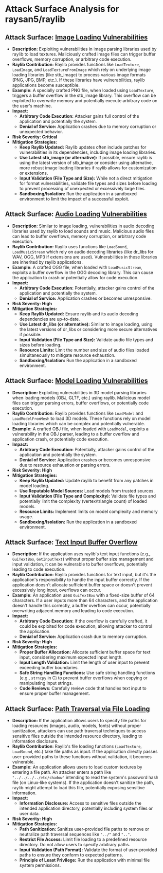 # Attack Surface Analysis for raysan5/raylib

## Attack Surface: [Image Loading Vulnerabilities](./attack_surfaces/image_loading_vulnerabilities.md)

*   **Description:** Exploiting vulnerabilities in image parsing libraries used by raylib to load textures. Maliciously crafted image files can trigger buffer overflows, memory corruption, or arbitrary code execution.
*   **Raylib Contribution:** Raylib provides functions like `LoadTexture`, `LoadImage`, and `LoadTextureFromImage` which rely on underlying image loading libraries (like stb_image) to process various image formats (PNG, JPG, BMP, etc.). If these libraries have vulnerabilities, raylib applications become susceptible.
*   **Example:** A specially crafted PNG file, when loaded using `LoadTexture`, triggers a buffer overflow in the stb_image library. This overflow can be exploited to overwrite memory and potentially execute arbitrary code on the user's machine.
*   **Impact:**
    *   **Arbitrary Code Execution:** Attacker gains full control of the application and potentially the system.
    *   **Denial of Service:** Application crashes due to memory corruption or unexpected behavior.
*   **Risk Severity:** **Critical**
*   **Mitigation Strategies:**
    *   **Keep Raylib Updated:** Raylib updates often include patches for vulnerabilities in its dependencies, including image loading libraries.
    *   **Use Latest stb_image (or alternative):** If possible, ensure raylib is using the latest version of stb_image or consider using alternative, more robust image loading libraries if raylib allows for customization or extensions.
    *   **Input Validation (File Type and Size):** While not a direct mitigation for format vulnerabilities, validate file types and sizes before loading to prevent processing of unexpected or excessively large files.
    *   **Sandboxing/Isolation:** Run the application in a sandboxed environment to limit the impact of a successful exploit.

## Attack Surface: [Audio Loading Vulnerabilities](./attack_surfaces/audio_loading_vulnerabilities.md)

*   **Description:** Similar to image loading, vulnerabilities in audio decoding libraries used by raylib to load sounds and music. Malicious audio files can lead to buffer overflows, memory corruption, or arbitrary code execution.
*   **Raylib Contribution:** Raylib uses functions like `LoadSound`, `LoadMusicStream` which rely on audio decoding libraries (like dr_libs for WAV, OGG, MP3 if extensions are used). Vulnerabilities in these libraries are inherited by raylib applications.
*   **Example:** A crafted OGG file, when loaded with `LoadMusicStream`, exploits a buffer overflow in the OGG decoding library. This can cause the application to crash or potentially allow for code execution.
*   **Impact:**
    *   **Arbitrary Code Execution:** Potentially, attacker gains control of the application and potentially the system.
    *   **Denial of Service:** Application crashes or becomes unresponsive.
*   **Risk Severity:** **High**
*   **Mitigation Strategies:**
    *   **Keep Raylib Updated:**  Ensure raylib and its audio decoding dependencies are up-to-date.
    *   **Use Latest dr_libs (or alternative):**  Similar to image loading, using the latest versions of dr_libs or considering more secure alternatives if possible.
    *   **Input Validation (File Type and Size):** Validate audio file types and sizes before loading.
    *   **Resource Limits:** Limit the number and size of audio files loaded simultaneously to mitigate resource exhaustion.
    *   **Sandboxing/Isolation:**  Run the application in a sandboxed environment.

## Attack Surface: [Model Loading Vulnerabilities](./attack_surfaces/model_loading_vulnerabilities.md)

*   **Description:** Exploiting vulnerabilities in 3D model parsing libraries when loading models (OBJ, GLTF, etc.) using raylib. Malicious model files can trigger parsing errors, buffer overflows, or potentially code execution.
*   **Raylib Contribution:** Raylib provides functions like `LoadModel` and `LoadModelFromMesh` to load 3D models. These functions rely on model loading libraries which can be complex and potentially vulnerable.
*   **Example:** A crafted OBJ file, when loaded with `LoadModel`, exploits a vulnerability in the OBJ parser, leading to a buffer overflow and application crash, or potentially code execution.
*   **Impact:**
    *   **Arbitrary Code Execution:** Potentially, attacker gains control of the application and potentially the system.
    *   **Denial of Service:** Application crashes or becomes unresponsive due to resource exhaustion or parsing errors.
*   **Risk Severity:** **High**
*   **Mitigation Strategies:**
    *   **Keep Raylib Updated:** Update raylib to benefit from any patches in model loading.
    *   **Use Reputable Model Sources:**  Load models from trusted sources.
    *   **Input Validation (File Type and Complexity):** Validate file types and potentially limit the complexity (vertex/triangle count) of loaded models.
    *   **Resource Limits:** Implement limits on model complexity and memory usage.
    *   **Sandboxing/Isolation:** Run the application in a sandboxed environment.

## Attack Surface: [Text Input Buffer Overflow](./attack_surfaces/text_input_buffer_overflow.md)

*   **Description:**  If the application uses raylib's text input functions (e.g., `GuiTextBox`, `GetInputText`) without proper buffer size management and input validation, it can be vulnerable to buffer overflows, potentially leading to code execution.
*   **Raylib Contribution:** Raylib provides functions for text input, but it's the application's responsibility to handle the input buffer correctly. If the application doesn't allocate sufficient buffer space or doesn't prevent excessively long input, overflows can occur.
*   **Example:** An application uses `GuiTextBox` with a fixed-size buffer of 64 characters. If a user inputs more than 64 characters, and the application doesn't handle this correctly, a buffer overflow can occur, potentially overwriting adjacent memory and leading to code execution.
*   **Impact:**
    *   **Arbitrary Code Execution:** If the overflow is carefully crafted, it could be exploited for code execution, allowing attacker to control the application.
    *   **Denial of Service:** Application crash due to memory corruption.
*   **Risk Severity:** **High**
*   **Mitigation Strategies:**
    *   **Proper Buffer Allocation:** Allocate sufficient buffer space for text input, considering maximum expected input length.
    *   **Input Length Validation:**  Limit the length of user input to prevent exceeding buffer boundaries.
    *   **Safe String Handling Functions:** Use safe string handling functions (e.g., `strncpy` in C) to prevent buffer overflows when copying or manipulating input strings.
    *   **Code Reviews:**  Carefully review code that handles text input to ensure proper buffer management.

## Attack Surface: [Path Traversal via File Loading](./attack_surfaces/path_traversal_via_file_loading.md)

*   **Description:** If the application allows users to specify file paths for loading resources (images, audio, models, fonts) without proper sanitization, attackers can use path traversal techniques to access sensitive files outside the intended resource directory, leading to information disclosure.
*   **Raylib Contribution:** Raylib's file loading functions (`LoadTexture`, `LoadSound`, etc.) take file paths as input. If the application directly passes user-provided paths to these functions without validation, it becomes vulnerable.
*   **Example:** An application allows users to load custom textures by entering a file path. An attacker enters a path like `"../../../../etc/shadow"` intending to read the system's password hash file (on Linux-like systems). If the application doesn't sanitize the path, raylib might attempt to load this file, potentially exposing sensitive information.
*   **Impact:**
    *   **Information Disclosure:** Access to sensitive files outside the intended application directory, potentially including system files or user data.
*   **Risk Severity:** **High**
*   **Mitigation Strategies:**
    *   **Path Sanitization:**  Sanitize user-provided file paths to remove or neutralize path traversal sequences like `"../"` and `".."`.
    *   **Restrict File Access:**  Limit file loading to a predefined resource directory. Do not allow users to specify arbitrary paths.
    *   **Input Validation (Path Format):** Validate the format of user-provided paths to ensure they conform to expected patterns.
    *   **Principle of Least Privilege:** Run the application with minimal file system permissions.

